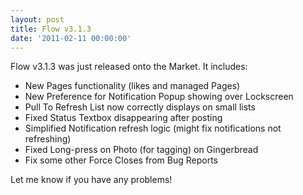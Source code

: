 ```yaml
---
layout: post
title: Flow v3.1.3
date: '2011-02-11 00:00:00'
---
```


Flow v3.1.3 was just released onto the Market. It includes:

*   New Pages functionality (likes and managed Pages)
*   New Preference for Notification Popup showing over Lockscreen
*   Pull To Refresh List now correctly displays on small lists
*   Fixed Status Textbox disappearing after posting
*   Simplified Notification refresh logic (might fix notifications not refreshing)
*   Fixed Long-press on Photo (for tagging) on Gingerbread
*   Fix some other Force Closes from Bug Reports

Let me know if you have any problems!